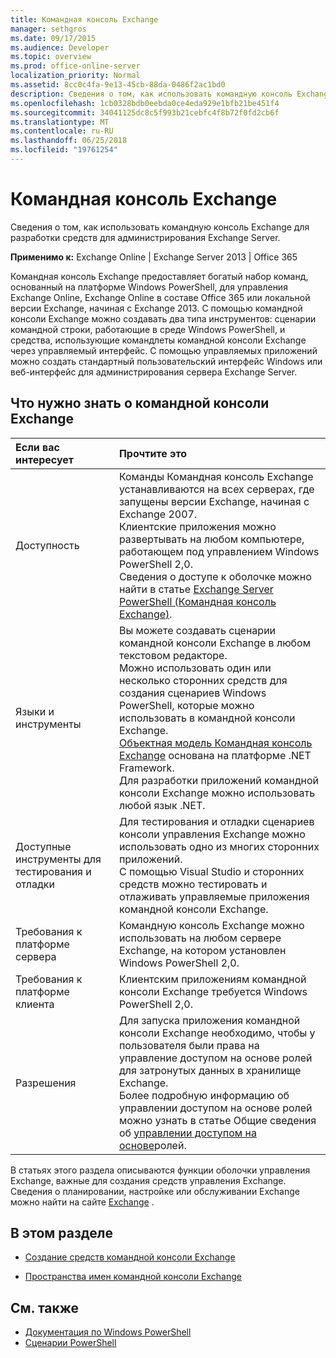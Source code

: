 ```yaml
---
title: Командная консоль Exchange
manager: sethgros
ms.date: 09/17/2015
ms.audience: Developer
ms.topic: overview
ms.prod: office-online-server
localization_priority: Normal
ms.assetid: 8cc0c4fa-9e13-45cb-88da-0486f2ac1bd0
description: Сведения о том, как использовать командную консоль Exchange для разработки средств для администрирования Exchange Server.
ms.openlocfilehash: 1cb0328bdb0eebda0ce4eda929e1bfb21be451f4
ms.sourcegitcommit: 34041125dc8c5f993b21cebfc4f8b72f0fd2cb6f
ms.translationtype: MT
ms.contentlocale: ru-RU
ms.lasthandoff: 06/25/2018
ms.locfileid: "19761254"
---
```

# <a name="exchange-management-shell"></a>Командная консоль Exchange

Сведения о том, как использовать командную консоль Exchange для разработки средств для администрирования Exchange Server.
  
**Применимо к:** Exchange Online | Exchange Server 2013 | Office 365
  
Командная консоль Exchange предоставляет богатый набор команд, основанный на платформе Windows PowerShell, для управления Exchange Online, Exchange Online в составе Office 365 или локальной версии Exchange, начиная с Exchange 2013. С помощью командной консоли Exchange можно создавать два типа инструментов: сценарии командной строки, работающие в среде Windows PowerShell, и средства, использующие командлеты командной консоли Exchange через управляемый интерфейс. С помощью управляемых приложений можно создать стандартный пользовательский интерфейс Windows или веб-интерфейс для администрирования сервера Exchange Server. 
  
## <a name="what-you-need-to-know-about-the-exchange-management-shell"></a>Что нужно знать о командной консоли Exchange

|Если вас интересует|Прочтите это|
|:-----|:-----|
|Доступность  <br/> |Команды Командная консоль Exchange устанавливаются на всех серверах, где запущены версии Exchange, начиная с Exchange 2007.<br/>Клиентские приложения можно развертывать на любом компьютере, работающем под управлением Windows PowerShell 2,0.<br/> Сведения о доступе к оболочке можно найти в статье [Exchange Server PowerShell (Командная консоль Exchange)](https://docs.microsoft.com/en-us/powershell/exchange/exchange-server/exchange-management-shell?view=exchange-ps).  <br/> |
|Языки и инструменты  <br/> |Вы можете создавать сценарии командной консоли Exchange в любом текстовом редакторе.<br/>Можно использовать один или несколько сторонних средств для создания сценариев Windows PowerShell, которые можно использовать в командной консоли Exchange.  <br/> [Объектная модель Командная консоль Exchange](exchange-management-shell-namespaces.md) основана на платформе .NET Framework.<br/>Для разработки приложений командной консоли Exchange можно использовать любой язык .NET.  <br/> |
|Доступные инструменты для тестирования и отладки  <br/> |Для тестирования и отладки сценариев консоли управления Exchange можно использовать одно из многих сторонних приложений.  <br/> С помощью Visual Studio и сторонних средств можно тестировать и отлаживать управляемые приложения командной консоли Exchange.  <br/> |
|Требования к платформе сервера  <br/> |Командную консоль Exchange можно использовать на любом сервере Exchange, на котором установлен Windows PowerShell 2,0.  <br/> |
|Требования к платформе клиента  <br/> |Клиентским приложениям командной консоли Exchange требуется Windows PowerShell 2,0.  <br/> |
|Разрешения  <br/> |Для запуска приложения командной консоли Exchange необходимо, чтобы у пользователя были права на управление доступом на основе ролей для затронутых данных в хранилище Exchange.<br/>Более подробную информацию об управлении доступом на основе ролей можно узнать в статье Общие сведения об [управлении доступом на основе](http://technet.microsoft.com/en-us/library/dd298183.aspx)ролей.  <br/> |
   
В статьях этого раздела описываются функции оболочки управления Exchange, важные для создания средств управления Exchange. Сведения о планировании, настройке или обслуживании Exchange можно найти на сайте [Exchange](https://docs.microsoft.com/en-us/exchange/) .
  
## <a name="in-this-section"></a>В этом разделе

- [Создание средств командной консоли Exchange](create-exchange-management-shell-tools.md)
    
- [Пространства имен командной консоли Exchange](exchange-management-shell-namespaces.md)
    
## <a name="see-also"></a>См. также
  
- [Документация по Windows PowerShell](https://docs.microsoft.com/en-us/powershell/scripting/getting-started/getting-started-with-windows-powershell?view=powershell-6)
- [Сценарии PowerShell](https://docs.microsoft.com/en-us/powershell/scripting/powershell-scripting?view=powershell-6)
    

